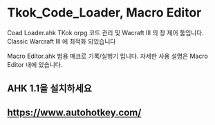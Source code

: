 # Tkok_Code_Loader, Macro Editor

Coad Loader.ahk   TKok orpg 코드 관리 및 Wacraft III 의 창 제어 툴입니다.
                  Classic Warcraft III 에 최적화 되있습니다

Macro Editor.ahk  범용 매크로 기록/실행기 입니다.
                  자세한 사용 설명은 Macro Editor 내에 있습니다.


AHK 1.1을 설치하세요
---------------------------
https://www.autohotkey.com/
---------------------------
